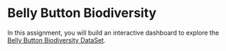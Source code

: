 # Belly Button Biodiversity

In this assignment, you will build an interactive dashboard to explore the [Belly Button Biodiversity DataSet](http://robdunnlab.com/projects/belly-button-biodiversity/).


